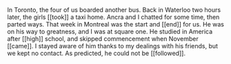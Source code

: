 In Toronto, the four of us boarded another bus. Back in Waterloo two hours later, the girls [[took]] a taxi home. Ancra and I chatted for some time, then parted ways. That week in Montreal was the start and [[end]] for us. He was on his way to greatness, and I was at square one. He studied in America after [[high]] school, and skipped commencement when November [[came]]. I stayed aware of him thanks to my dealings with his friends, but we kept no contact. As predicted, he could not be [[followed]].